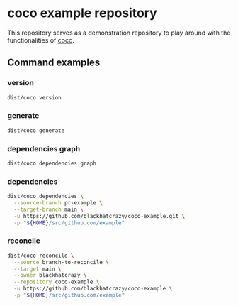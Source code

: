 # coco example repository

This repository serves as a demonstration repository to play around with the
functionalities of
[coco](https://github.com/SAP/configuration-tools-for-gitops).

## Command examples

### version

```bash
dist/coco version

```

### generate

```bash
dist/coco generate
```

### dependencies graph

```bash
dist/coco dependencies graph
```

### dependencies

```bash
dist/coco dependencies \
  --source-branch pr-example \
  --target-branch main \
  -u https://github.com/blackhatcrazy/coco-example.git \
  -p "${HOME}/src/github.com/example"
```

### reconcile

```bash
dist/coco reconcile \
  --source branch-to-reconcile \
  --target main \
  --owner blackhatcrazy \
  --repository coco-example \
  -u https://github.com/blackhatcrazy/coco-example \
  -p "${HOME}/src/github.com/example"
```
